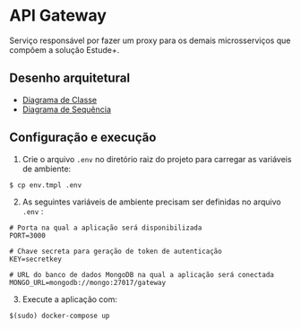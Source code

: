# API Gateway

Serviço responsável por fazer um proxy para os demais microsserviços que compõem a solução Estude+.

## Desenho arquitetural 

- [Diagrama de Classe](https://github.com/estudeplus/docs/wiki/Diagrama-de-classes#api-gateway)
- [Diagrama de Sequência](https://github.com/estudeplus/docs/wiki/Diagrama-de-sequencia#api-gateway)

## Configuração e execução

1. Crie o arquivo `.env` no diretório raiz do projeto para carregar as variáveis de ambiente:
```bash
$ cp env.tmpl .env
```

2. As seguintes variáveis de ambiente precisam ser definidas no arquivo `.env` :
```
# Porta na qual a aplicação será disponibilizada
PORT=3000

# Chave secreta para geração de token de autenticação
KEY=secretkey

# URL do banco de dados MongoDB na qual a aplicação será conectada
MONGO_URL=mongodb://mongo:27017/gateway

```

3. Execute a aplicação com:
```
$(sudo) docker-compose up
```
